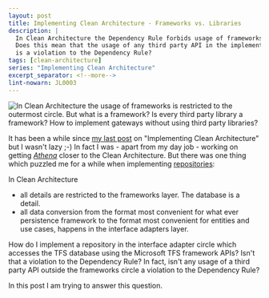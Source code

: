 ```yaml
---
layout: post
title: Implementing Clean Architecture - Frameworks vs. Libraries
description: |
  In Clean Architecture the Dependency Rule forbids usage of frameworks outside of the outermost circle.
  Does this mean that the usage of any third party API in the implementation of a gateway or repository
  is a violation to the Dependency Rule?
tags: [clean-architecture]
series: "Implementing Clean Architecture"
excerpt_separator: <!--more-->
lint-nowarn: JL0003
---
```


<img src="{{ site.url }}/assets/clean-architecture/Circle.Frameworks.png" class="dynimg" title="Frameworks and libraries in the context of Clean Architecture." alt="In Clean Architecture the usage of frameworks is restricted to the outermost circle. But what is a framework? Is every third party library a framework? How to implement gateways without using third party libraries?"/>

It has been a while since [my last post](/Implementing-Clean-Architecture-AspNet/) on "Implementing Clean Architecture"
but I wasn't lazy ;-) In fact I was - apart from my day job - working on getting 
*[Athena](/Implementing-Clean-Architecture)* closer to the Clean Architecture. But there was one thing which puzzled me 
for a while when implementing [repositories](https://deviq.com/repository-pattern/):

In Clean Architecture
- all details are restricted to the frameworks layer. The database is a detail.
- all data conversion from the format most convenient for what ever persistence framework to the format
  most convenient for entities and use cases, happens in the interface adapters layer. 

How do I implement a repository in the interface adapter circle which accesses the TFS database using the 
Microsoft TFS framework APIs? Isn't that a violation to the Dependency Rule? In fact, isn't any usage of a third party
API outside the frameworks circle a violation to the Dependency Rule?

In this post I am trying to answer this question.
